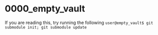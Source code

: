 # 0000_empty_vault
  If you are reading this, try running the following
  ```user@empty_vault$ git submodule init; git submodule update```
